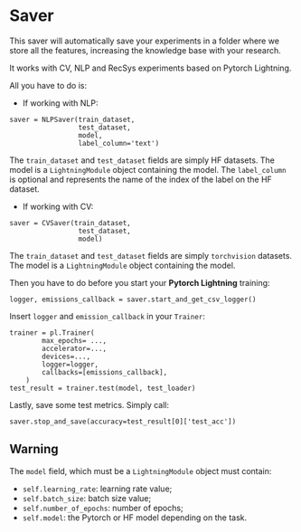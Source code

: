 # Saver

This saver will automatically save your experiments in a folder where we store all the features, increasing the knowledge base with your research.

It works with CV, NLP and RecSys experiments based on Pytorch Lightning.

All you have to do is:

- If working with NLP:
```
saver = NLPSaver(train_dataset,
                 test_dataset,
                 model,
                 label_column='text')
```

The `train_dataset` and `test_dataset` fields are simply HF datasets. The model is a `LightningModule` object containing the model.
The `label_column` is optional and represents the name of the index of the label on the HF dataset.

- If working with CV:
```
saver = CVSaver(train_dataset,
                 test_dataset,
                 model)
```

The `train_dataset` and `test_dataset` fields are simply `torchvision` datasets. The model is a `LightningModule` object containing the model.

Then you have to do before you start your **Pytorch Lightning** training:
```
logger, emissions_callback = saver.start_and_get_csv_logger()
```

Insert `logger` and `emission_callback` in your `Trainer`:
```
trainer = pl.Trainer(
        max_epochs= ...,
        accelerator=...,
        devices=...,
        logger=logger,
        callbacks=[emissions_callback],
    )
test_result = trainer.test(model, test_loader)
```

Lastly, save some test metrics. Simply call:
```
saver.stop_and_save(accuracy=test_result[0]['test_acc'])
```

## Warning

The `model` field, which must be a `LightningModule` object must contain:
- `self.learning_rate`: learning rate value;
- `self.batch_size`: batch size value;
- `self.number_of_epochs`: number of epochs;
- `self.model`: the Pytorch or HF model depending on the task.
